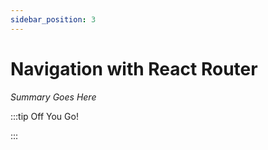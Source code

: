 ```yaml
---
sidebar_position: 3
---
```


# Navigation with React Router

_Summary Goes Here_

:::tip Off You Go!

<QuestButton text="Happy Questing" link='' />

:::

